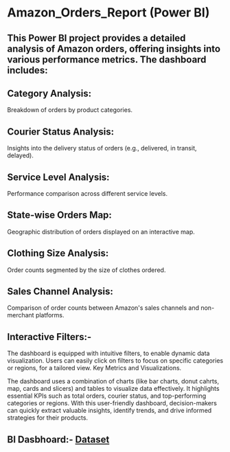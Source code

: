 # Amazon_Orders_Report (Power BI)
## This Power BI project provides a detailed analysis of Amazon orders, offering insights into various performance metrics. The dashboard includes:

## Category Analysis: 
Breakdown of orders by product categories.

## Courier Status Analysis:
Insights into the delivery status of orders (e.g., delivered, in transit, delayed).

## Service Level Analysis:
Performance comparison across different service levels.

## State-wise Orders Map:
Geographic distribution of orders displayed on an interactive map.

## Clothing Size Analysis:
Order counts segmented by the size of clothes ordered.

## Sales Channel Analysis:
Comparison of order counts between Amazon's sales channels and non-merchant platforms.

## Interactive Filters:- 
The dashboard is equipped with intuitive filters, to enable dynamic data visualization. Users can easily click on filters to focus on specific categories or regions, for a tailored view. Key Metrics and Visualizations.

The dashboard uses a combination of charts (like bar charts, donut cahrts, map, cards and slicers) and tables to visualize data effectively. It highlights essential KPIs such as total orders, courier status, and top-performing categories or regions. With this user-friendly dashboard, decision-makers can quickly extract valuable insights, identify trends, and drive informed strategies for their products.

## BI Dasbhoard:- <a href= "https://github.com/Kailash-chowdhury/Amazon_Orders_Report/blob/main/Amazon%20Order%20Dashboard.pbix">Dataset</a>

